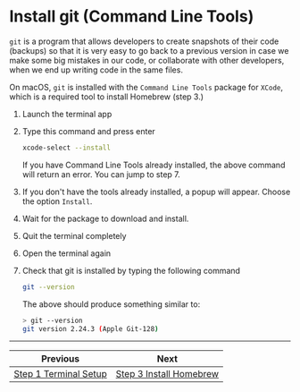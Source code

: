 # Install git (Command Line Tools)

`git` is a program that allows developers to create snapshots of their code (backups) so that it is very easy to go back to a previous version in case we make some big mistakes in our code, or collaborate with other developers, when we end up writing code in the same files.

On macOS, `git` is installed with the `Command Line Tools` package for `XCode`, which is a required tool to install Homebrew (step 3.)

1. Launch the terminal app
2. Type this command and press enter

   ```bash
   xcode-select --install
   ```

   If you have Command Line Tools already installed, the above command will return an error. You can jump to step 7.

3. If you don't have the tools already installed, a popup will appear. Choose the option `Install`.
4. Wait for the package to download and install.
5. Quit the terminal completely
6. Open the terminal again
7. Check that git is installed by typing the following command

   ```bash
   git --version
   ```

   The above should produce something similar to:

   ```bash
   > git --version
   git version 2.24.3 (Apple Git-128)
   ```

---
| Previous | Next |
| ----- | ---------- |
| [Step 1 Terminal Setup](1-macos-setup-instructions-terminal-setup.md) | [Step 3 Install Homebrew](3-macos-setup-instructions-homebrew.md) |

